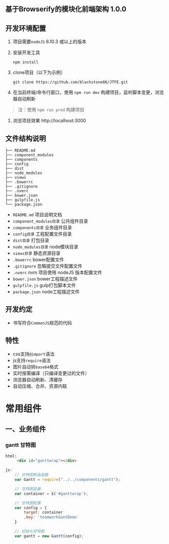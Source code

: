 基于Browserify的模块化前端架构 1.0.0
---------------------------------

## 开发环境配置
1. 项目需要`nodeJS` 6.10.3 或以上的版本

1. 安装开发工具
    ```shell
    npm install
    ```

1. clone项目（以下为示例）

    ```shell
    git clone https://github.com/blackstone86/JTFE.git
    ```

1. 在当前终端/命令行窗口，使用 `npm run dev` 构建项目，监听脚本变更，浏览器自动刷新

> 注：使用 `npm run prod` 构建项目

1. 浏览项目效果 http://localhost:3000

## 文件结构说明
```
├── README.md
├── component_modules
├── components
├── config
├── dist
├── node_modules
├── views
├── .bowerrc
├── .gitignore
├── .nvmrc
├── bower.json
├── gulpfile.js
└── package.json
```

- `README.md` 项目说明文档
- `component_modules目录` 公共组件目录
- `components目录` 业务组件目录
- `config目录` 工程配置文件目录
- `dist目录` 打包目录
- `node_modules目录` node模块目录
- `views目录` 静态资源目录
- `.bowerrc` bower配置文件
- `.gitignore` 忽略提交文件配置文件
- `.nvmrc` nvm 项目使用 nodeJS 版本配置文件
- `bower.json` bower工程描述文件
- `gulpfile.js` gulp打包脚本文件
- `package.json` node工程描述文件

## 开发约定

- 书写符合`CommonJS`规范的代码

## 特性

- css支持`@import`语法
- js支持`require`语法
- 图片自动转`base64`格式
- 实时按需编译（只编译变更过的文件）
- 浏览器自动刷新、清缓存
- 自动压缩、合并、资源内联

# 常用组件

## 一、业务组件

### gantt 甘特图

``` html
html:
     <div id="ganttwrap"></div>
```

``` js
js:
    // 甘特图构造函数
    var Gantt = require("../../components/gantt");

    // 甘特图容器
    var container = $('#ganttwrap');

    // 甘特图配置
    var config = {
        target: container
        ,key: 'teamworkGantDemo'
    }

    // 初始化甘特图
    var gantt = new Gantt(config);
```




